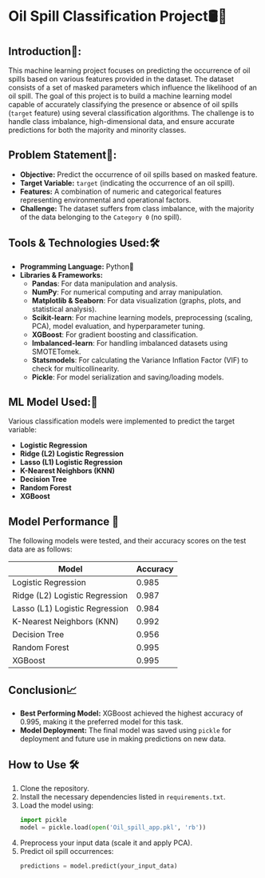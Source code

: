# Oil Spill Classification Project🛢️🌊

## Introduction🎯:

This machine learning project focuses on predicting the occurrence of oil spills based on various features provided in the dataset. The dataset consists of a set of masked parameters which influence the likelihood of an oil spill. The goal of this project is to build a machine learning model capable of accurately classifying the presence or absence of oil spills (`target` feature) using several classification algorithms. The challenge is to handle class imbalance, high-dimensional data, and ensure accurate predictions for both the majority and minority classes.

## Problem Statement🚨:

- **Objective:** Predict the occurrence of oil spills based on masked feature.
- **Target Variable:** `target` (indicating the occurrence of an oil spill).
- **Features:** A combination of numeric and categorical features representing environmental and operational factors.
- **Challenge:** The dataset suffers from class imbalance, with the majority of the data belonging to the `Category 0` (no spill).

## Tools & Technologies Used:🛠️

- **Programming Language:** Python🐍
- **Libraries & Frameworks:**
  - **Pandas**: For data manipulation and analysis.
  - **NumPy**: For numerical computing and array manipulation.
  - **Matplotlib & Seaborn**: For data visualization (graphs, plots, and statistical analysis).
  - **Scikit-learn**: For machine learning models, preprocessing (scaling, PCA), model evaluation, and hyperparameter tuning.
  - **XGBoost**: For gradient boosting and classification.
  - **Imbalanced-learn**: For handling imbalanced datasets using SMOTETomek.
  - **Statsmodels**: For calculating the Variance Inflation Factor (VIF) to check for multicollinearity.
  - **Pickle**: For model serialization and saving/loading models.

## ML Model Used:🤖
Various classification models were implemented to predict the target variable:
   - **Logistic Regression**
   - **Ridge (L2) Logistic Regression**
   - **Lasso (L1) Logistic Regression**
   - **K-Nearest Neighbors (KNN)**
   - **Decision Tree**
   - **Random Forest**
   - **XGBoost**

## Model Performance 🚀

The following models were tested, and their accuracy scores on the test data are as follows:

| Model                           | Accuracy |
|----------------------------------|----------|
| Logistic Regression              | 0.985    |
| Ridge (L2) Logistic Regression   | 0.987    |
| Lasso (L1) Logistic Regression   | 0.984    |
| K-Nearest Neighbors (KNN)        | 0.992    |
| Decision Tree                    | 0.956    |
| Random Forest                    | 0.995    |
| XGBoost                          | 0.995    |

## Conclusion📈

- **Best Performing Model:** XGBoost achieved the highest accuracy of 0.995, making it the preferred model for this task.
- **Model Deployment:** The final model was saved using `pickle` for deployment and future use in making predictions on new data.

## How to Use 🛠️
1. Clone the repository.
2. Install the necessary dependencies listed in `requirements.txt`.
3. Load the model using:
    ```python
    import pickle
    model = pickle.load(open('Oil_spill_app.pkl', 'rb'))
    ```
4. Preprocess your input data (scale it and apply PCA).
5. Predict oil spill occurrences:
    ```python
    predictions = model.predict(your_input_data)
    ```
